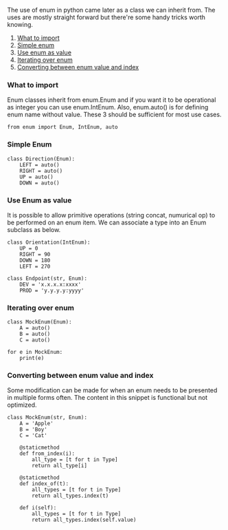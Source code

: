The use of enum in python came later as a class we can inherit from. The uses are mostly straight forward but there're some handy tricks worth knowing.

1. [What to import](#import)
2. [Simple enum](#simple-use)
3. [Use enum as value](#enum-as-value)
4. [Iterating over enum](#iteration)
5. [Converting between enum value and index](#conversion)

### What to import <span id="import"><span>
Enum classes inherit from enum.Enum and if you want it to be operational as integer you can use enum.IntEnum.
Also, enum.auto() is for defining enum name without value. These 3 should be sufficient for most use cases.
```
from enum import Enum, IntEnum, auto
```

### Simple Enum <span id="simple-use"><span>
```
class Direction(Enum):
    LEFT = auto()
    RIGHT = auto()
    UP = auto()
    DOWN = auto()
```

### Use Enum as value <span id="enum-as-value"><span>
It is possible to allow primitive operations (string concat, numurical op) to be performed on an enum item. We can associate a type into an Enum subclass as below.
```
class Orientation(IntEnum):
    UP = 0
    RIGHT = 90
    DOWN = 180
    LEFT = 270
    
class Endpoint(str, Enum):
    DEV = 'x.x.x.x:xxxx'
    PROD = 'y.y.y.y:yyyy'
```

### Iterating over enum <span id="iteration"><span>
```
class MockEnum(Enum):
    A = auto()
    B = auto()
    C = auto()
    
for e in MockEnum:
    print(e)
```

### Converting between enum value and index <span id="conversion"><span>
Some modification can be made for when an enum needs to be presented in multiple forms often. The content in this snippet is functional but not optimized.
```
class MockEnum(str, Enum):
    A = 'Apple'
    B = 'Boy'
    C = 'Cat'
    
    @staticmethod
    def from_index(i):
        all_type = [t for t in Type]
        return all_type[i]

    @staticmethod
    def index_of(t):
        all_types = [t for t in Type]
        return all_types.index(t)

    def i(self):
        all_types = [t for t in Type]
        return all_types.index(self.value)
```
